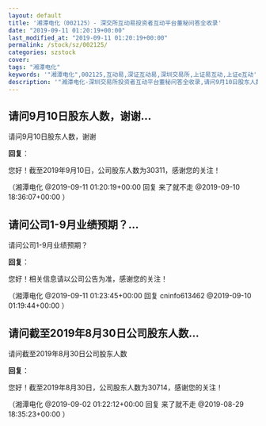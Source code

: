 ```yaml
---
layout: default
title: '湘潭电化（002125）- 深交所互动易投资者互动平台董秘问答全收录'
date: "2019-09-11 01:20:19+00:00"
last_modified_at: "2019-09-11 01:20:19+00:00"
permalink: /stock/sz/002125/
categories: szstock
cover: 
tags: "湘潭电化"
keywords: '"湘潭电化",002125,互动易,深证互动易,深圳交易所,上证易互动,上证e互动'
description: '"湘潭电化-深圳交易所投资者互动平台董秘问答全收录,请问9月10日股东人数，谢谢"'
---
```


## 请问9月10日股东人数，谢谢...

请问9月10日股东人数，谢谢

**回复**：

您好！截至2019年9月10日，公司股东人数为30311，感谢您的关注！ 

（湘潭电化  @2019-09-11 01:20:19+00:00 回复 来了就不走  @2019-09-10 18:36:07+00:00 ）

## 请问公司1-9月业绩预期？...

请问公司1-9月业绩预期？

**回复**：

您好！相关信息请以公司公告为准，感谢您的关注！ 

（湘潭电化  @2019-09-11 01:23:45+00:00 回复 cninfo613462  @2019-09-10 01:19:44+00:00 ）

## 请问截至2019年8月30日公司股东人数...

请问截至2019年8月30日公司股东人数

**回复**：

您好！截至2019年8月30日，公司股东人数为30714，感谢您的关注！ 

（湘潭电化  @2019-09-02 01:22:12+00:00 回复 来了就不走  @2019-08-29 18:35:23+00:00 ）

